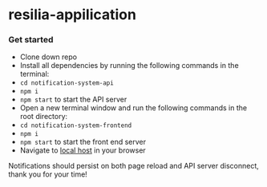 # resilia-appilication

### Get started

- Clone down repo
- Install all dependencies by running the following commands in the terminal:
- `cd notification-system-api`
- `npm i`
- `npm start` to start the API server
- Open a new terminal window and run the following commands in the root directory:
- `cd notification-system-frontend`
- `npm i`
- `npm start` to start the front end server
- Navigate to [local host](http://localhost:3000/) in your browser

Notifications should persist on both page reload and API server disconnect, thank you for your time! 
